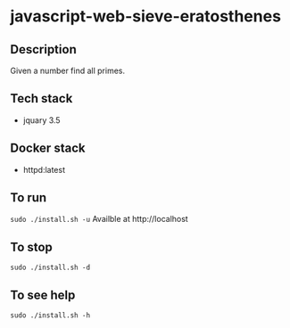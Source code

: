 # javascript-web-sieve-eratosthenes

## Description
Given a number find all primes.

## Tech stack
- jquary 3.5

## Docker stack
- httpd:latest

## To run
`sudo ./install.sh -u`
Availble at http://localhost

## To stop
`sudo ./install.sh -d`

## To see help
`sudo ./install.sh -h`
